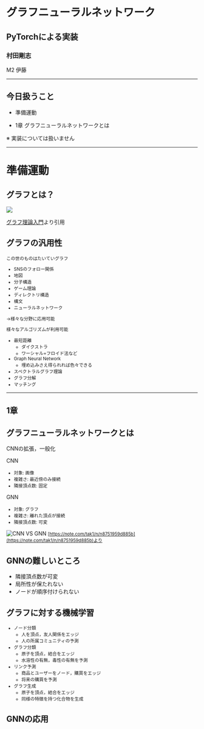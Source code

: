 # グラフニューラルネットワーク
## PyTorchによる実装
### 村田剛志

M2 伊藤

---
## 今日扱うこと

- 準備運動

- 1章 グラフニューラルネットワークとは

※ 実装については扱いません

---

# 準備運動

>>>

## グラフとは？

![](https://i.imgur.com/4t80uAw.png)

[グラフ理論入門](https://qiita.com/maskot1977/items/e1819b7a1053eb9f7d61)より引用

>>>
## グラフの汎用性

<small>
<div id="left">

この世のものはたいていグラフ

- SNSのフォロー関係
- 地図
- 分子構造
- ゲーム理論
- ディレクトリ構造
- 構文
- ニューラルネットワーク

→様々な分野に応用可能

</div>

<div id="right">

様々なアルゴリズムが利用可能

- 最短距離
    - ダイクストラ
    - ワーシャル=フロイド法など
- Graph Neural Network
    - 埋め込みさえ得られれば色々できる
- スペクトラルグラフ理論
- グラフ分解
- マッチング
</div>
</small>

---

## 1章
## グラフニューラルネットワークとは

>>>

CNNの拡張，一般化

<div id="right">

CNN

<small>

- 対象: 画像
- 複雑さ: 最近傍のみ接続
- 隣接頂点数: 固定

</small>
</div>
<div id="left">

GNN
<small>

- 対象: グラフ
- 複雑さ: 離れた頂点が接続
- 隣接頂点数: 可変

</small>
</div>

![CNN VS GNN](https://assets.st-note.com/production/uploads/images/32422360/picture_pc_252e875409fd535836ef5bbdc163e069.png?width=2000&height=2000&fit=bounds&quality=85)
<small>
[https://note.com/tak1/n/n8751959d885b](https://note.com/tak1/n/n8751959d885b)より
</small>

>>>

## GNNの難しいところ

- 隣接頂点数が可変
- 局所性が保たれない
- ノードが順序付けられない

>>>

## グラフに対する機械学習
<small>

- ノード分類
  - 人を頂点，友人関係をエッジ
  - 人の所属コミュニティの予測
- グラフ分類
  - 原子を頂点，結合をエッジ
  - 水溶性の有無，毒性の有無を予測
- リンク予測
  - 商品とユーザーをノード，購買をエッジ
  - 将来の購買を予測
- グラフ生成
  - 原子を頂点，結合をエッジ
  - 同様の特徴を持つ化合物を生成

</small>

>>>

## GNNの応用

